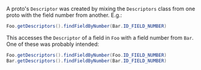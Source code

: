 A proto's `Descriptor` was created by mixing the `Descriptors` class from one
proto with the field number from another. E.g.:

```java
Foo.getDescriptors().findFieldByNumber(Bar.ID_FIELD_NUMBER)
```

This accesses the `Descriptor` of a field in `Foo` with a field number from
`Bar`. One of these was probably intended:

```java
Foo.getDescriptors().findFieldByNumber(Foo.ID_FIELD_NUMBER)
Bar.getDescriptors().findFieldByNumber(Bar.ID_FIELD_NUMBER)
```
